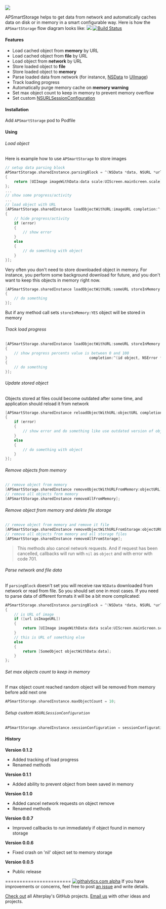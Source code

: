 <img src="https://dl.dropboxusercontent.com/u/2334198/APSmartStorage-git-teaser.png">

APSmartStorage helps to get data from network and automatically caches data on disk or in memory in a smart configurable way. Here is how the `APSmartStorage` flow diagram looks like:
<img src="https://dl.dropboxusercontent.com/u/2334198/APSmartStorage-git-illustration.png">
[![Build Status](https://travis-ci.org/Alterplay/APSmartStorage.png?branch=master)](https://travis-ci.org/Alterplay/APSmartStorage)

#### Features
* Load cached object from **memory** by URL
* Load cached object from **file** by URL
* Load object from **network** by URL
* Store loaded object to **file**
* Store loaded object to **memory**
* Parse loaded data from network (for instance, [NSData](https://developer.apple.com/library/mac/documentation/Cocoa/Reference/Foundation/Classes/NSData_Class/Reference/Reference.html) to [UIImage](https://developer.apple.com/library/ios/documentation/uikit/reference/UIImage_Class/Reference/Reference.html))
* Track loading progress
* Automatically purge memory cache on **memory warning**
* Set max object count to keep in memory to prevent memory overflow
* Set custom [NSURLSessionConfiguration](https://developer.apple.com/library/ios/documentation/Foundation/Reference/NSURLSessionConfiguration_class/Reference/Reference.html#//apple_ref/doc/c_ref/NSURLSessionConfiguration)

#### Installation
Add `APSmartStorage` pod to Podfile

#### Using

###### Load object
Here is example how to use `APSmartStorage` to store images
```objective-c
// setup data parsing block
APSmartStorage.sharedInstance.parsingBlock = ^(NSData *data, NSURL *url)
{
    return [UIImage imageWithData:data scale:UIScreen.mainScreen.scale];
};
...
// show some progress/activity
...
// load object with URL
[APSmartStorage.sharedInstance loadObjectWithURL:imageURL completion:^(id object, NSError *error)
{
    // hide progress/activity
    if (error)
    {
        // show error
    }
    else 
    {
        // do something with object
    }
}];
```

Very often you don't need to store downloaded object in memory. For instance, you perform some background download for future, and you don't want to keep this objects in memory right now.
```objective-c
[APSmartStorage.sharedInstance loadObjectWithURL:someURL storeInMemory:NO completion:^(id object, NSError *error)
{
    // do something
}];
```
But if any method call sets `storeInMemory:YES` object will be stored in memory 

###### Track load progress

```objective-c
[APSmartStorage.sharedInstance loadObjectWithURL:someURL storeInMemory:NO progress:^(NSUInteger percents)
{
    // show progress percents value is between 0 and 100
}                                     completion:^(id object, NSError *error)
{
    // do something
}];
```

###### Update stored object
Objects stored at files could become outdated after some time, and application should reload it from network
```objective-c
[APSmartStorage.sharedInstance reloadObjectWithURL:objectURL completion:(id object, NSError *error)
{
    if (error)
    {
        // show error and do something like use outdated version of object
    }
    else
    {
        // do something with object
    }
}];
```

###### Remove objects from memory
```objective-c
// remove object from memory
[APSmartStorage.sharedInstance removeObjectWithURLFromMemory:objectURL];
// remove all objects form memory
[APSmartStorage.sharedInstance removeAllFromMemory];
```

###### Remove object from memory and delete file storage
```objective-c
// remove object from memory and remove it file
[APSmartStorage.sharedInstance removeObjectWithURLFromStorage:objectURL];
// remove all objects from memory and all storage files
[APSmartStorage.sharedInstance removeAllFromStorage];
```
> This methods also cancel network requests. And if request has been cancelled, callbacks will run with `nil` as `object` and with error with code 701.

###### Parse network and file data
If `parsingBlock` doesn't set you will receive raw `NSData` downloaded from network or read from file. So you should set one in most cases. If you need to parse data of different formats it will be a bit more complicated:
```objective-c
APSmartStorage.sharedInstance.parsingBlock = ^(NSData *data, NSURL *url)
{
    // is URL of image
    if ([url isImageURL])
    {
        return [UIImage imageWithData:data scale:UIScreen.mainScreen.scale];
    }
    // this is URL of something else
    else
    {
        return [SomeObject objectWithData:data];
    }
};
```

###### Set max objects count to keep in memory
If max object count reached random object will be removed from memory before add next one
```objective-c
APSmartStorage.sharedInstance.maxObjectCount = 10;
```

###### Setup custom `NSURLSessionConfiguration`
```objective-c
APSmartStorage.sharedInstance.sessionConfiguration = sessionConfiguration;
```

#### History

**Version 0.1.2**
* Added tracking of load progress
* Renamed methods

**Version 0.1.1**
* Added ability to prevent object from been saved in memory

**Version 0.1.0**
* Added cancel network requests on object remove
* Renamed methods

**Version 0.0.7**
* Improved callbacks to run immediately if object found in memory storage

**Version 0.0.6**
* Fixed crash on 'nil' object set to memory storage

**Version 0.0.5**
* Public release

=======================
[![githalytics.com alpha](https://cruel-carlota.pagodabox.com/d6acc1315fe3f24e01e0a3a77b220f59 "githalytics.com")](http://githalytics.com/Alterplay/APSmartStorage)
If you have improvements or concerns, feel free to post [an issue](https://github.com/Alterplay/APSmartStorage/issues) and write details.

[Check out](https://github.com/Alterplay) all Alterplay's GitHub projects.
[Email us](mailto:hello@alterplay.com?subject=From%20GitHub%20APSmartStorage) with other ideas and projects.
